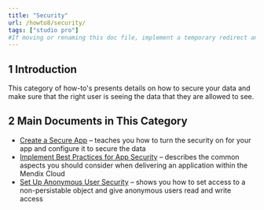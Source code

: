```yaml
---
title: "Security"
url: /howto8/security/
tags: ["studio pro"]
#If moving or renaming this doc file, implement a temporary redirect and let the respective team know they should update the URL in the product. See Mapping to Products for more details.
---
```


## 1 Introduction

This category of how-to's presents details on how to secure your data and make sure that the right user is seeing the data that they are allowed to see.

## 2 Main Documents in This Category

* [Create a Secure App](create-a-secure-app) –  teaches you how to turn the security on for your app and configure it to secure the data
* [Implement Best Practices for App Security](best-practices-security) – describes the common aspects you should consider when delivering an application within the Mendix Cloud
* [Set Up Anonymous User Security](set-up-anonymous-user-security) – shows you how to set access to a non-persistable object and give anonymous users read and write access
